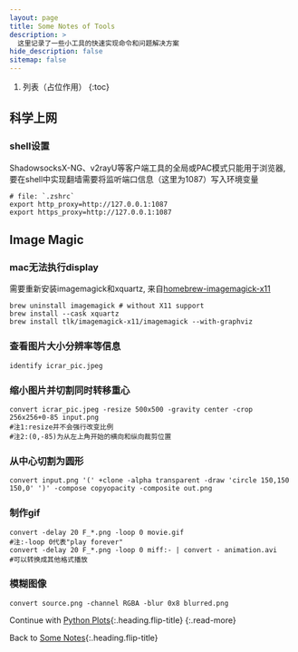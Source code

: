 ```yaml
---
layout: page
title: Some Notes of Tools
description: >
  这里记录了一些小工具的快速实现命令和问题解决方案
hide_description: false
sitemap: false
---
```


1. 列表（占位作用）
{:toc}

## 科学上网
### shell设置
ShadowsocksX-NG、v2rayU等客户端工具的全局或PAC模式只能用于浏览器, 要在shell中实现翻墙需要将监听端口信息（这里为1087）写入环境变量

~~~shell
# file: `.zshrc`
export http_proxy=http://127.0.0.1:1087
export https_proxy=http://127.0.0.1:1087
~~~

## Image Magic 
### mac无法执行display
需要重新安装imagemagick和xquartz, 来自[homebrew-imagemagick-x11](https://github.com/tlk/homebrew-imagemagick-x11)
~~~shell
brew uninstall imagemagick # without X11 support
brew install --cask xquartz
brew install tlk/imagemagick-x11/imagemagick --with-graphviz
~~~
### 查看图片大小分辨率等信息
~~~shell
identify icrar_pic.jpeg
~~~
### 缩小图片并切割同时转移重心
~~~shell
convert icrar_pic.jpeg -resize 500x500 -gravity center -crop 256x256+0-85 input.png
#注1:resize并不会强行改变比例
#注2:(0,-85)为从左上角开始的横向和纵向裁剪位置
~~~
### 从中心切割为圆形
~~~shell	
convert input.png '(' +clone -alpha transparent -draw 'circle 150,150 150,0' ')' -compose copyopacity -composite out.png
~~~
### 制作gif
~~~shell
convert -delay 20 F_*.png -loop 0 movie.gif
#注:-loop 0代表"play forever"
convert -delay 20 F_*.png -loop 0 miff:- | convert - animation.avi
#可以转换成其他格式播放
~~~
### 模糊图像
~~~shell
convert source.png -channel RGBA -blur 0x8 blurred.png
~~~

Continue with [Python Plots](notes_plot.md){:.heading.flip-title}
{:.read-more}

Back to [Some Notes](README.md){:.heading.flip-title}

